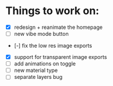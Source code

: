 # Things to work on:

- [x] redesign + reanimate the homepage
- [ ] new vibe mode button
- [-] fix the low res image exports
- [x] support for transparent image exports
- [ ] add animations on toggle
- [ ] new material type
- [ ] separate layers bug

